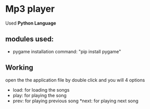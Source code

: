 # Mp3 player
Used **Python Language** 
## modules used:
* pygame
installation command: "pip install pygame"

## Working
open the the application file by double click
and you will 4 options
* load: 
for loading the songs
* play:
for playing the song
* prev:
for playing previous song
*next: 
for playing next song




